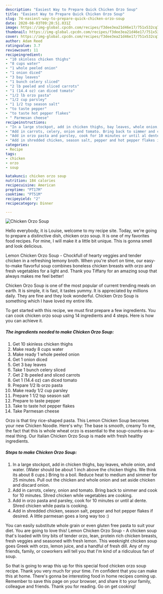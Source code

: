 ```yaml
---
description: "Easiest Way to Prepare Quick Chicken Orzo Soup"
title: "Easiest Way to Prepare Quick Chicken Orzo Soup"
slug: 74-easiest-way-to-prepare-quick-chicken-orzo-soup
date: 2020-08-03T09:20:51.031Z
image: https://img-global.cpcdn.com/recipes/f3dee3ea21d46e17/751x532cq70/chicken-orzo-soup-recipe-main-photo.jpg
thumbnail: https://img-global.cpcdn.com/recipes/f3dee3ea21d46e17/751x532cq70/chicken-orzo-soup-recipe-main-photo.jpg
cover: https://img-global.cpcdn.com/recipes/f3dee3ea21d46e17/751x532cq70/chicken-orzo-soup-recipe-main-photo.jpg
author: Adam Reed
ratingvalue: 3.7
reviewcount: 11
recipeingredient:
- "10 skinless chicken thighs"
- "8 cups water"
- "1 whole peeled onion"
- "1 onion diced"
- "3 bay leaves"
- "1 bunch celery sliced"
- "2 lb peeled and sliced carrots"
- "1 (14.4 oz) can diced tomato"
- "1/2 lb orzo pasta"
- "1/2 cup parsley"
- "1 1/2 tsp season salt"
- "to taste pepper"
- "to taste hot pepper flakes"
- " Parmesan cheese"
recipeinstructions:
- "In a large stockpot, add in chicken thighs, bay leaves, whole onion, and water. (Water should be about 1 inch above the chicken thighs. We think its about 8 cups.) Bring to a boil. Reduce heat to medium and simmer for 25 minutes. Pull out the chicken and whole onion and set aside chicken and discard onion."
- "Add in carrots, celery, onion and tomato. Bring back to simmer and cook for 10 minutes. Shred chicken while vegetables are cooking."
- "Add in orzo pasta and parsley, cook for 10 minutes or until al dente. Shred chicken while pasta is cooking."
- "Add in shredded chicken, season salt, pepper and hot pepper flakes if desired. A little parmesan goes a long way too :)"
categories:
- Recipe
tags:
- chicken
- orzo
- soup

katakunci: chicken orzo soup 
nutrition: 184 calories
recipecuisine: American
preptime: "PT17M"
cooktime: "PT51M"
recipeyield: "2"
recipecategory: Dinner

---
```



![Chicken Orzo Soup](https://img-global.cpcdn.com/recipes/f3dee3ea21d46e17/751x532cq70/chicken-orzo-soup-recipe-main-photo.jpg)

Hello everybody, it is Louise, welcome to my recipe site. Today, we're going to prepare a distinctive dish, chicken orzo soup. It is one of my favorites food recipes. For mine, I will make it a little bit unique. This is gonna smell and look delicious.

Lemon Chicken Orzo Soup - Chockfull of hearty veggies and tender chicken in a refreshing lemony broth. When you&#39;re short on time, our easy-to-make flavorful soup combines boneless chicken breasts with orzo and fresh vegetables for a light and. Thank you Tiffany for an amazing soup that always makes me feel better!

Chicken Orzo Soup is one of the most popular of current trending meals on earth. It is simple, it is fast, it tastes yummy. It is appreciated by millions daily. They are fine and they look wonderful. Chicken Orzo Soup is something which I have loved my entire life.


To get started with this recipe, we must first prepare a few ingredients. You can cook chicken orzo soup using 14 ingredients and 4 steps. Here is how you can achieve it.

<!--inarticleads1-->

##### The ingredients needed to make Chicken Orzo Soup:

1. Get 10 skinless chicken thighs
1. Make ready 8 cups water
1. Make ready 1 whole peeled onion
1. Get 1 onion diced
1. Get 3 bay leaves
1. Take 1 bunch celery sliced
1. Get 2 lb peeled and sliced carrots
1. Get 1 (14.4 oz) can diced tomato
1. Prepare 1/2 lb orzo pasta
1. Make ready 1/2 cup parsley
1. Prepare 1 1/2 tsp season salt
1. Prepare to taste pepper
1. Take to taste hot pepper flakes
1. Take  Parmesan cheese


Orzo is that tiny rice-shaped pasta. This Lemon Chicken Soup becomes your new Chicken Noodle. Here&#39;s why: The base is smooth, creamy To me, the fact that this is whole wheat orzo is essential to the soup-counts-as-a-meal thing. Our Italian Chicken Orzo Soup is made with fresh healthy ingredients. 

<!--inarticleads2-->

##### Steps to make Chicken Orzo Soup:

1. In a large stockpot, add in chicken thighs, bay leaves, whole onion, and water. (Water should be about 1 inch above the chicken thighs. We think its about 8 cups.) Bring to a boil. Reduce heat to medium and simmer for 25 minutes. Pull out the chicken and whole onion and set aside chicken and discard onion.
1. Add in carrots, celery, onion and tomato. Bring back to simmer and cook for 10 minutes. Shred chicken while vegetables are cooking.
1. Add in orzo pasta and parsley, cook for 10 minutes or until al dente. Shred chicken while pasta is cooking.
1. Add in shredded chicken, season salt, pepper and hot pepper flakes if desired. A little parmesan goes a long way too :)


You can easily substitute whole grain or even gluten free pasta to suit your diet. You are going to love this! Lemon Chicken Orzo Soup - A chicken soup that&#39;s loaded with tiny bits of tender orzo, lean, protein rich chicken breasts, fresh veggies and seasoned with fresh lemon. This weeknight chicken soup goes Greek with orzo, lemon juice, and a handful of fresh dill. Any of my friends, family, or coworkers will tell you that I&#39;m kind of a ridiculous fan of soup. 

So that is going to wrap this up for this special food chicken orzo soup recipe. Thank you very much for your time. I'm confident that you can make this at home. There's gonna be interesting food in home recipes coming up. Remember to save this page on your browser, and share it to your family, colleague and friends. Thank you for reading. Go on get cooking!
